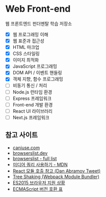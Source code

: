 # Web Front-end

웹 프론트엔드 펀더멘탈 학습 저장소

- [x] 웹 프로그래밍 이해
- [x] 웹 표준과 접근성
- [x] HTML 마크업
- [x] CSS 스타일링
- [x] 이미지 최적화
- [x] JavaScript 프로그래밍
- [x] DOM API / 이벤트 핸들링
- [x] 객체 지향, 함수 프로그래밍
- [ ] 비동기 통신 / 처리
- [ ] Node.js 런타임 환경
- [ ] Express 프레임워크
- [ ] Front-end 개발 환경
- [ ] React UI 라이브러리
- [ ] Next.js 프레임워크

## 참고 사이트

- [caniuse.com](https://caniuse.com)
- [browserslist.dev](https://browserslist.dev/)
- [browserslist - full list](https://github.com/browserslist/browserslist#full-list)
- [미디어 쿼리 사용하기 - MDN](https://developer.mozilla.org/ko/docs/Web/CSS/Media_Queries/Using_media_queries)
- [React 모듈 호출 참고 (Dan Abramov Tweet)](https://twitter.com/dan_abramov/status/1308739731551858689?s=20&t=XzW98N9-HXPSSHyTEllZ3w)
- [Tree Shaking (Webpack Module Bundler)](https://webpack.js.org/guides/tree-shaking)
- [ES2015 브라우저 지원 상황](https://caniuse.com/es6)
- [ECMAScript 버전 호환 표](https://kangax.github.io/compat-table/es2016plus/)
